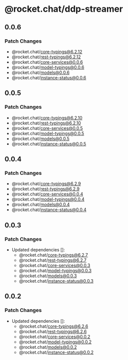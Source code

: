 # @rocket.chat/ddp-streamer

## 0.0.6

### Patch Changes

- @rocket.chat/core-typings@6.2.12
- @rocket.chat/rest-typings@6.2.12
- @rocket.chat/core-services@0.0.6
- @rocket.chat/model-typings@0.0.6
- @rocket.chat/models@0.0.6
- @rocket.chat/instance-status@0.0.6

## 0.0.5

### Patch Changes

- @rocket.chat/core-typings@6.2.10
- @rocket.chat/rest-typings@6.2.10
- @rocket.chat/core-services@0.0.5
- @rocket.chat/model-typings@0.0.5
- @rocket.chat/models@0.0.5
- @rocket.chat/instance-status@0.0.5

## 0.0.4

### Patch Changes

- @rocket.chat/core-typings@6.2.9
- @rocket.chat/rest-typings@6.2.9
- @rocket.chat/core-services@0.0.4
- @rocket.chat/model-typings@0.0.4
- @rocket.chat/models@0.0.4
- @rocket.chat/instance-status@0.0.4

## 0.0.3

### Patch Changes

- Updated dependencies []:
  - @rocket.chat/core-typings@6.2.7
  - @rocket.chat/rest-typings@6.2.7
  - @rocket.chat/core-services@0.0.3
  - @rocket.chat/model-typings@0.0.3
  - @rocket.chat/models@0.0.3
  - @rocket.chat/instance-status@0.0.3

## 0.0.2

### Patch Changes

- Updated dependencies []:
  - @rocket.chat/core-typings@6.2.6
  - @rocket.chat/rest-typings@6.2.6
  - @rocket.chat/core-services@0.0.2
  - @rocket.chat/model-typings@0.0.2
  - @rocket.chat/models@0.0.2
  - @rocket.chat/instance-status@0.0.2
